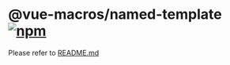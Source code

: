 # @vue-macros/named-template [![npm](https://img.shields.io/npm/v/@vue-macros/named-template.svg)](https://npmjs.com/package/@vue-macros/named-template)

Please refer to [README.md](https://github.com/sxzz/unplugin-vue-macros#readme)
